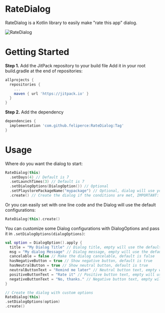 # RateDialog
RateDialog is a Kotlin library to easily make "rate this app" dialog.

![RateDialog](https://i.imgur.com/bVgI3W9.png)

# Getting Started
**Step 1.** Add the JitPack repository to your build file
Add it in your root build.gradle at the end of repositories:
```groovy
allprojects {
  repositories {
    ...
    maven { url 'https://jitpack.io' }
  }
}
```

**Step 2.** Add the dependency
```groovy
dependencies {
  implementation 'com.github.feliperce:RateDialog:Tag'
}
```

# Usage

Where do you want the dialog to start:

```kotlin
RateDialog(this)
  .setDays(4) // Default is 7
  .setLaunchTimes(3) // Default is 7
  .setDialogOptions(DialogOption()) // Optional
  .setPlaystorePackageName("mypackage") // Optional, dialog will use your app package name if you no set
  .create() // Create the dialog if the conditions are met, IMPORTANT: Always set the create() method last
```
Or you can easily set with one line code and the Dialog will use the default configurations:

```kotlin
RateDialog(this).create()
```

You can customize some Dialog configurations with DialogOptions and pass it in ```.setDialogOptions(dialogOptions)```:

```kotlin
val option = DialogOption().apply { 
  title = "My Dialog Title" // Dialog title, empty will use the default
  msg = "My dialog Message" // Dialog message, empty will use the default
  cancelable = false // Make the dialog cancelable, default is false
  hasNegativeButton = true // Show negative button, default is true
  hasNeutralButton = true // Show neutral button, default is true
  neutralButtonText = "Remind me later" // Neutral button text, empty will use the default
  positiveButtonText = "Rate it" // Positive button text, empty will use the default
  negativeButtonText = "No, thanks." // Negative button text, empty will use the default
}

// Create the dialog with custom options
RateDialog(this)
.setDialogOptions(option)
.create()
